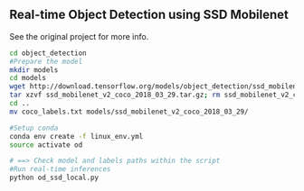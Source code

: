 ## Real-time Object Detection using SSD Mobilenet

See the original project for more info.

```bash
cd object_detection
#Prepare the model
mkdir models
cd models
wget http://download.tensorflow.org/models/object_detection/ssd_mobilenet_v2_coco_2018_03_29.tar.gz
tar xzvf ssd_mobilenet_v2_coco_2018_03_29.tar.gz; rm ssd_mobilenet_v2_coco_2018_03_29.tar.gz
cd ..
mv coco_labels.txt models/ssd_mobilenet_v2_coco_2018_03_29/

#Setup conda
conda env create -f linux_env.yml
source activate od

# ==> Check model and labels paths within the script
#Run real-time inferences
python od_ssd_local.py
```
